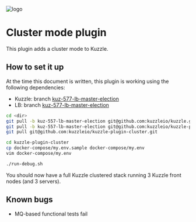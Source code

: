 ![logo](http://kuzzle.io/images/logoS.png)

# Cluster mode plugin

This plugin adds a cluster mode to Kuzzle.

## How to set it up

At the time this document is written, this plugin is working using the following dependencies:

* Kuzzle: branch [kuz-577-lb-master-election](https://github.com/kuzzleio/kuzzle/tree/kuz-577-lb-master-election)
* LB: branch [kuz-577-lb-master-election](https://github.com/kuzzleio/kuzzle-proxy/tree/kuz-577-lb-master-election)

```bash
cd <dir>
git pull -b kuz-557-lb-master-election git@github.com:kuzzleio/kuzzle.git
git pull -b kuz-557-lb-master-election git@github.com:kuzzleio/kuzzle-proxy.git
git pull git@github.com:kuzzleio/kuzzle-plugin-cluster.git

cd kuzzle-plugin-cluster
cp docker-compose/my.env.sample docker-compose/my.env
vim docker-compose/my.env

./run-debug.sh
```

You should now have a full Kuzzle clustered stack running 3 Kuzzle front nodes (and 3 servers).

## Known bugs

* MQ-based functional tests fail



